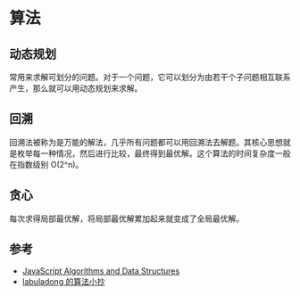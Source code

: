 # 算法

## 动态规划

常用来求解可划分的问题。对于一个问题，它可以划分为由若干个子问题相互联系产生，那么就可以用动态规划来求解。

## 回溯

回溯法被称为是万能的解法，几乎所有问题都可以用回溯法去解题。其核心思想就是枚举每一种情况，然后进行比较，最终得到最优解。这个算法的时间复杂度一般在指数级别 O(2^n)。

## 贪心

每次求得局部最优解，将局部最优解累加起来就变成了全局最优解。

## 参考

- [JavaScript Algorithms and Data Structures](https://github.com/trekhleb/javascript-algorithms)
- [labuladong 的算法小抄](https://github.com/labuladong/fucking-algorithm)
